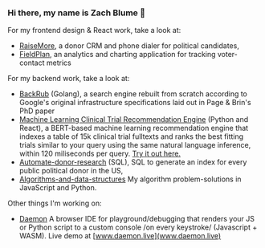 ### Hi there, my name is Zach Blume 👋

For my frontend design & React work, take a look at:
* [RaiseMore](https://github.com/zachblume/raisemore), a donor CRM and phone dialer for political candidates,
* [FieldPlan](https://github.com/zachblume/fieldplan), an analytics and charting application for tracking voter-contact metrics

For my backend work, take a look at:
* [BackRub](https://github.com/zachblume/backrub) (Golang), a search engine rebuilt from scratch according to Google's original infrastructure specifications laid out in Page & Brin's PhD paper
* [Machine Learning Clinical Trial Recommendation Engine](https://github.com/zachblume/machine-learning-recommendation-engine-demo) (Python and React), a BERT-based machine learning recommendation engine that indexes a table of 15k clinical trial fulltexts and ranks the best fitting trials similar to your query using the same natural language inference, within 120 miliseconds per query. [Try it out here.](https://tmn-demo.vercel.app/)
* [Automate-donor-research](https://github.com/zachblume/automate-donor-research) (SQL), SQL to generate an index for every public political donor in the US,
* [Algorithms-and-data-structures](https://github.com/zachblume/algorithms-and-data-structures) My algorithm problem-solutions in JavaScript and Python.

Other things I'm working on:
* [Daemon](https://github.com/zachblume/daemon) A browser IDE for playground/debugging that renders your JS or Python script to a custom console /on every keystroke/ (Javascript + WASM). Live demo at [www.daemon.live](www.daemon.live)
